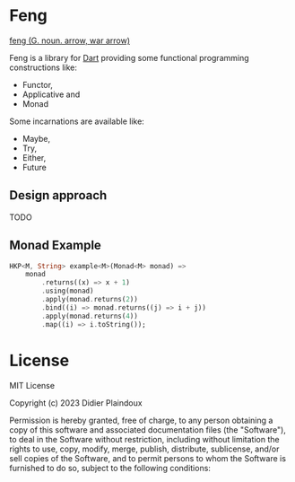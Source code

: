 # Feng

[feng (G. noun. arrow, war arrow)](https://www.elfdict.com/w/arrow%2C_war_arrow?include_old=1)

Feng is a library for [Dart](https://dart.dev) providing some functional programming constructions like:

- Functor,
- Applicative and
- Monad

Some incarnations are available like:

- Maybe,
- Try,
- Either, 
- Future

## Design approach

TODO

## Monad Example

```dart
HKP<M, String> example<M>(Monad<M> monad) =>
    monad
        .returns((x) => x + 1)
        .using(monad)
        .apply(monad.returns(2))
        .bind((i) => monad.returns((j) => i + j))
        .apply(monad.returns(4))
        .map((i) => i.toString());
```

# License

MIT License

Copyright (c) 2023 Didier Plaindoux

Permission is hereby granted, free of charge, to any person obtaining a copy of this software and associated
documentation files (the "Software"), to deal in the Software without restriction, including without limitation the
rights to use, copy, modify, merge, publish, distribute, sublicense, and/or sell copies of the Software, and to permit
persons to whom the Software is furnished to do so, subject to the following conditions:
